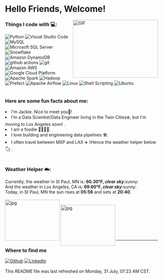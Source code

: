 <h1>Hello Friends, Welcome!</h1>
<img align="right" alt="GIF" src="https://github.com/jackie-yt-wang/jackie-yt-wang/blob/main/code.gif?raw=True" width="280" height="190" />
</ul>
</p>
<h3>Things I code with 💻:</h3>
<p>
<img alt="Python" src="https://img.shields.io/badge/-Python-3776AB?style=flat-square&logo=python&logoColor=white" />
<img alt="Visual Studio Code" src="https://img.shields.io/badge/-Visual%20Studio%20Code-007ACC?style=flat-square&logo=visual-studio-code&logoColor=white" />

<img alt="MySQL" src="https://img.shields.io/badge/-MySQL-4479A1?style=flat-square&logo=mysql&logoColor=white" />
<img alt="Microsoft SQL Server" src="https://img.shields.io/badge/-Microsoft%20SQL%20Server-CC2927?style=flat-square&logo=microsoft%20sql%20server&logoColor=white" />
<img alt="Snowflake" src="https://img.shields.io/badge/-Snowflake-1587D4?style=flat-square&logo=Snowflake&logoColor=white" />
<img alt="Amazon DynamoDB" src="https://img.shields.io/badge/-Amazon%20DynamoDB-4053D6?style=flat-square&logo=Amazon%20DynamoDB&logoColor=white" />

<img alt="github actions" src="https://img.shields.io/badge/-Github_Actions-2088FF?style=flat-square&logo=github-actions&logoColor=white" />
<img alt="git" src="https://img.shields.io/badge/-Git-F05032?style=flat-square&logo=git&logoColor=white" />
<img alt="Amazon AWS" src="https://img.shields.io/badge/-Amazon%20AWS-232F3E?style=flat-square&logo=Amazon%20AWS&logoColor=white" />
<img alt="Google Cloud Platform" src="https://img.shields.io/badge/-Google_Cloud_Platform-1a73e8?style=flat-square&logo=google-cloud&logoColor=white" />
<img alt="Apache Spark" src="https://img.shields.io/badge/-Apache%20Spark-E25A1C?style=flat-square&logo=Apache%20Spark&logoColor=white" />
<img alt="Hadoop" src="https://img.shields.io/badge/-Hadoop-FABC09?style=flat-square&logo=Apache&logoColor=white" />

<img alt="Prefect" src="https://img.shields.io/badge/-Prefect-3C3C3D?style=flat-square&logo=Prefect&logoColor=white" />
<img alt="Apache Airflow" src="https://img.shields.io/badge/-Apache%20Airflow-007A88?style=flat-square&logo=Apache%20Airflow&logoColor=white" />
<img alt="Linux" src="https://img.shields.io/badge/-Linux-FCC624?style=flat-square&logo=linux&logoColor=black" />
<img alt="Shell Scripting" src="https://img.shields.io/badge/-Shell%20Scripting-121011?style=flat-square&logo=gnu-bash&logoColor=white" />
<img alt="Ubuntu" src="https://img.shields.io/badge/-Ubuntu-E95420?style=flat-square&logo=Ubuntu&logoColor=white" />
<br/>
<br/>
<p>
<h3>Here are some fun facts about me:</h3>

<li>I'm Jackie. Nice to meet you👋!</li>
<li>I'm a Data Scientist/Data Engineer living in the Twin Cities❄️, but I'm moving to Los Angeles soon! .</li>
<li>I am a foodie 🍜🥘🍣🍖.</li>
<li>I love building and engineering data pipelines 🛠️.</li>
<li>I often travel between MSP and LAX ✈️ (Hence the weather helper below 👇) .</li>
<br/>
 <h3>Weather Helper ☁️:</h3>
Currently, the weather in St Paul, MN is: <b>60.30°F, <i>clear sky</i></b>:sunny:</br>And the weather in Los Angeles, CA is: <b>69.60°F, <i>clear sky</i></b>:sunny:</br>Today, in St Paul, MN the sun rises at <b>05:56</b> and sets at <b>20:40</b>.<br/><br/><img align='left' alt='jpg' src='https://thumbs.dreamstime.com/b/twin-cities-skyline-monochrome-silhouette-vector-illustration-203367510.jpg' width='180' height='135' /><br/><img align='left' alt='jpg' src='https://static.vecteezy.com/system/resources/previews/013/749/922/original/los-angeles-city-skyline-silhouette-background-in-california-landscape-black-and-white-silhouette-vector.jpg' width='180' height='135' /><br/><br/><br/><br/><br/><br/><hr><h3>Where to find me</h3><p><a href='https://github.com/jackie-yt-wang' target='_blank'><img alt='Github' src='https://img.shields.io/badge/GitHub-%2312100E.svg?&style=for-the-badge&logo=Github&logoColor=white' /></a> <a href='https://www.linkedin.com/in/jackie-yutang-wang/' target='_blank'><img alt='LinkedIn' src='https://img.shields.io/badge/linkedin-%230077B5.svg?&style=for-the-badge&logo=linkedin&logoColor=white' /></a><br/><br/>This <i>README</i> file was last refreshed on Monday, 31 July, 07:23 AM  CST.</p>
